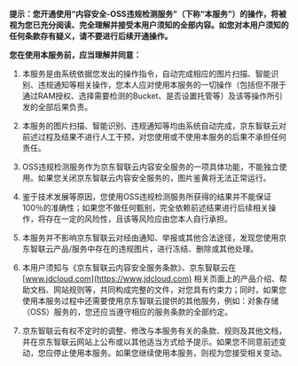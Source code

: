 **提示：您开通使用“内容安全-OSS违规检测服务”（下称“本服务”）的操作，将被视为您已充分阅读、完全理解并接受本用户须知的全部内容。如您对本用户须知的任何条款存有疑义，请不要进行后续开通操作。**

**您在使用本服务前，应当理解并同意：**

1. 本服务是由系统依据您发出的操作指令，自动完成相应的图片扫描、智能识别、违规通知等相关操作，您本人应对使用本服务的一切操作（包括但不限于通过RAM授权、选择需要检测的Bucket、是否设置托管等）及该等操作所引发的全部后果负责。

2. 本服务的图片扫描、智能识别、违规通知等均由系统自动完成，京东智联云对前述过程及结果不进行人工干预，对您使用或不使用本服务的后果不承担任何责任。

3. OSS违规检测服务作为京东智联云内容安全服务的一项具体功能，不能独立使用。如果您关闭京东智联云内容安全服务的，图片鉴黄将无法正常运行。

4. 鉴于技术发展等原因，您使用OSS违规检测服务所获得的结果并不能保证100％的准确性；如果您不做任何甄别，完全依赖前述结果进行后续相关操作，将存在一定的风险性，且该等风险应由您本人自行承担。

5. 本服务并不影响京东智联云对经由通知、举报或其他合法途径，发现您使用京东智联云产品/服务中存在的违规图片，进行冻结、删除或其他处理。

6. 本用户须知与《京东智联云内容安全服务条款》、京东智联云在 [www.jdcloud.com](https://www.jdcloud.com) 相关页面上的产品介绍、帮助文档、网站规则等，共同构成完整的文件，对您具有约束力；同时，如果您使用本服务过程中还需要使用京东智联云提供的其他服务，例如：对象存储（OSS）服务的，您还应当遵守相应的服务条款的全部约定。

7. 京东智联云有权不定时的调整、修改与本服务有关的条款、规则及其他文档，并在京东智联云网站上公布或以其他适当方式给予提示。如果您不同意前述变动，您应停止使用本服务。如果您继续使用本服务，则视为您接受相关变动。

 
